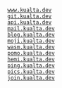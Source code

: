 <a href="https://www.kualta.dev">`www.kualta.dev`</a><br/>
<a href="https://git.kualta.dev">`git.kualta.dev`</a><br/>
<a href="https://api.kualta.dev">`api.kualta.dev`</a><br/>
<a href="https://mail.kualta.dev/subscription/form">`mail.kualta.dev`</a><br/>
<a href="https://blog.kualta.dev">`blog.kualta.dev`</a><br/>
<a href="https://moji.kualta.dev">`moji.kualta.dev`</a><br/>
<a href="https://wasm.kualta.dev">`wasm.kualta.dev`</a><br/>
<a href="https://pomo.kualta.dev">`pomo.kualta.dev`</a><br/>
<a href="https://hemi.kualta.dev">`hemi.kualta.dev`</a><br/>
<a href="https://ping.kualta.dev">`ping.kualta.dev`</a><br/>
<a href="https://pics.kualta.dev">`pics.kualta.dev`</a><br/>
<a href="https://join.kualta.dev">`join.kualta.dev`</a><br/>